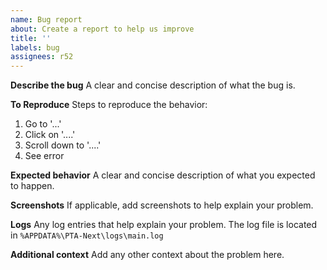 ```yaml
---
name: Bug report
about: Create a report to help us improve
title: ''
labels: bug
assignees: r52
---
```


**Describe the bug**
A clear and concise description of what the bug is.

**To Reproduce**
Steps to reproduce the behavior:

1. Go to '...'
2. Click on '....'
3. Scroll down to '....'
4. See error

**Expected behavior**
A clear and concise description of what you expected to happen.

**Screenshots**
If applicable, add screenshots to help explain your problem.

**Logs**
Any log entries that help explain your problem. The log file is located in `%APPDATA%\PTA-Next\logs\main.log`

**Additional context**
Add any other context about the problem here.
